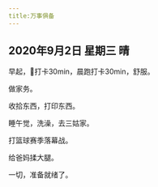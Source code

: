 ```yaml
---
title:万事俱备
---
```


## 2020年9月2日 星期三 晴

早起，🏀打卡30min，晨跑打卡30min，舒服。

做家务。

收拾东西，打印东西。

睡午觉，洗澡，去三姑家。

打篮球赛季落幕战。

给爸妈揉大腿。

一切，准备就绪了。



